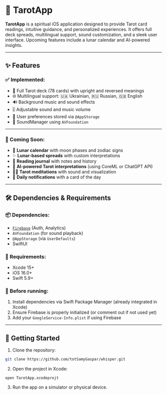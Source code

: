 # 🔮 TarotApp

**TarotApp** is a spiritual iOS application designed to provide Tarot card readings, intuitive guidance, and personalized experiences. It offers full deck spreads, multilingual support, sound customization, and a sleek user interface. Upcoming features include a lunar calendar and AI-powered insights.

---

## ✨ Features

### ✅ Implemented:

- 🎴 Full Tarot deck (78 cards) with upright and reversed meanings
- 🌐 Multilingual support: 🇺🇦 Ukrainian, 🇷🇺 Russian, 🇬🇧 English
- 🔊 Background music and sound effects
- 🎚 Adjustable sound and music volume
- 🧠 User preferences stored via `@AppStorage`
- 🎵 SoundManager using `AVFoundation`

---

### 🔮 Coming Soon:

- 🌙 **Lunar calendar** with moon phases and zodiac signs
- ✨ **Lunar-based spreads** with custom interpretations
- 📓 **Reading journal** with notes and history
- 🤖 **AI-powered Tarot interpretations** (using CoreML or ChatGPT API)
- 🧘‍♀️ **Tarot meditations** with sound and visualization
- 🔔 **Daily notifications** with a card of the day

---

## 🛠 Dependencies & Requirements

### 📦 Dependencies:
- [`Firebase`](https://firebase.google.com/) (Auth, Analytics)
- `AVFoundation` (for sound playback)
- `@AppStorage` (via `UserDefaults`)
- SwiftUI

### 📲 Requirements:
- Xcode 15+
- iOS 16.0+
- Swift 5.9+

### 🔌 Before running:
1. Install dependencies via Swift Package Manager (already integrated in Xcode)
2. Ensure Firebase is properly initialized (or comment out if not used yet)
3. Add your `GoogleService-Info.plist` if using Firebase

---

## 🚀 Getting Started

1. Clone the repository:

```bash
git clone https://github.com/totSamyGaspar/whisper.git
```

2.	Open the project in Xcode:
```
open TarotApp.xcodeprojt
```
3.	Run the app on a simulator or physical device.


